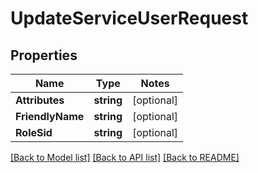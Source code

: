 # UpdateServiceUserRequest

## Properties
Name | Type | Notes
------------ | ------------- | -------------
**Attributes** | **string** | [optional] 
**FriendlyName** | **string** | [optional] 
**RoleSid** | **string** | [optional] 

[[Back to Model list]](../README.md#documentation-for-models) [[Back to API list]](../README.md#documentation-for-api-endpoints) [[Back to README]](../README.md)


